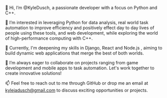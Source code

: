👋 Hi, I’m @KyleDusch, a passionate developer with a focus on Python and C++.

👀 I’m interested in leveraging Python for data analysis, real world task automation to improve efficiency and positively effect day to day lives of people using these tools, and web development, while exploring the world of high-performance computing with C++.

🌱 Currently, I'm deepening my skills in Django, React and Node.js , aiming to build dynamic web applications that merge the best of both worlds.

💞️ I’m always eager to collaborate on projects ranging from game development and mobile apps to task automation. Let's work together to create innovative solutions!

📫 Feel free to reach out to me through GitHub or drop me an email at kylejadusch@gmail.com to discuss exciting opportunities or projects.
